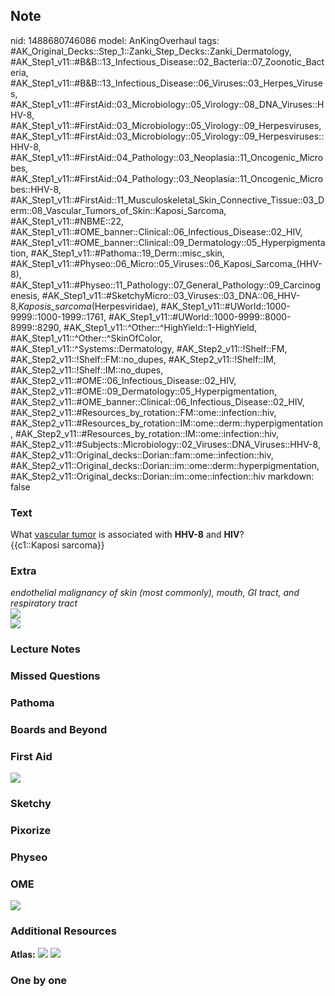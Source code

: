 ## Note
nid: 1488680746086
model: AnKingOverhaul
tags: #AK_Original_Decks::Step_1::Zanki_Step_Decks::Zanki_Dermatology, #AK_Step1_v11::#B&B::13_Infectious_Disease::02_Bacteria::07_Zoonotic_Bacteria, #AK_Step1_v11::#B&B::13_Infectious_Disease::06_Viruses::03_Herpes_Viruses, #AK_Step1_v11::#FirstAid::03_Microbiology::05_Virology::08_DNA_Viruses::HHV-8, #AK_Step1_v11::#FirstAid::03_Microbiology::05_Virology::09_Herpesviruses, #AK_Step1_v11::#FirstAid::03_Microbiology::05_Virology::09_Herpesviruses::HHV-8, #AK_Step1_v11::#FirstAid::04_Pathology::03_Neoplasia::11_Oncogenic_Microbes, #AK_Step1_v11::#FirstAid::04_Pathology::03_Neoplasia::11_Oncogenic_Microbes::HHV-8, #AK_Step1_v11::#FirstAid::11_Musculoskeletal_Skin_Connective_Tissue::03_Derm::08_Vascular_Tumors_of_Skin::Kaposi_Sarcoma, #AK_Step1_v11::#NBME::22, #AK_Step1_v11::#OME_banner::Clinical::06_Infectious_Disease::02_HIV, #AK_Step1_v11::#OME_banner::Clinical::09_Dermatology::05_Hyperpigmentation, #AK_Step1_v11::#Pathoma::19_Derm::misc_skin, #AK_Step1_v11::#Physeo::06_Micro::05_Viruses::06_Kaposi_Sarcoma_(HHV-8), #AK_Step1_v11::#Physeo::11_Pathology::07_General_Pathology::09_Carcinogenesis, #AK_Step1_v11::#SketchyMicro::03_Viruses::03_DNA::06_HHV-8,_Kaposis_sarcoma_(Herpesviridae), #AK_Step1_v11::#UWorld::1000-9999::1000-1999::1761, #AK_Step1_v11::#UWorld::1000-9999::8000-8999::8290, #AK_Step1_v11::^Other::^HighYield::1-HighYield, #AK_Step1_v11::^Other::^SkinOfColor, #AK_Step1_v11::^Systems::Dermatology, #AK_Step2_v11::!Shelf::FM, #AK_Step2_v11::!Shelf::FM::no_dupes, #AK_Step2_v11::!Shelf::IM, #AK_Step2_v11::!Shelf::IM::no_dupes, #AK_Step2_v11::#OME::06_Infectious_Disease::02_HIV, #AK_Step2_v11::#OME::09_Dermatology::05_Hyperpigmentation, #AK_Step2_v11::#OME_banner::Clinical::06_Infectious_Disease::02_HIV, #AK_Step2_v11::#Resources_by_rotation::FM::ome::infection::hiv, #AK_Step2_v11::#Resources_by_rotation::IM::ome::derm::hyperpigmentation, #AK_Step2_v11::#Resources_by_rotation::IM::ome::infection::hiv, #AK_Step2_v11::#Subjects::Microbiology::02_Viruses::DNA_Viruses::HHV-8, #AK_Step2_v11::Original_decks::Dorian::fam::ome::infection::hiv, #AK_Step2_v11::Original_decks::Dorian::im::ome::derm::hyperpigmentation, #AK_Step2_v11::Original_decks::Dorian::im::ome::infection::hiv
markdown: false

### Text
<div>
  What <u>vascular tumor</u> is associated with <b>HHV-8</b> and
  <b>HIV</b>?
</div>
<div>
  {{c1::Kaposi sarcoma}}
</div>

### Extra
<div>
  <i>endothelial malignancy of skin (most commonly), mouth, GI
  tract, and respiratory tract</i>
</div>
<div><img src="kaposis_sarcoma5.jpg"></div><img src=
"paste-002345ee8a78d0936c684caf9e3c59086fcfe1b5.png">

### Lecture Notes


### Missed Questions


### Pathoma


### Boards and Beyond


### First Aid
<img src="tmpCVvwCI.png">

### Sketchy


### Pixorize


### Physeo


### OME
<div class="ome-widget">
  <a href=
  "https://onlinemeded.org/spa/dermatology/hyperpigmentation/acquire?ref=anki">
  <img src="_OME_AnkiFlashcards_Lesson_1.png"></a>
</div>

### Additional Resources
<b>Atlas:</b> <img src="tmpVwtC5u.png"> <img src="tmpd7OqLm.png">

### One by one

